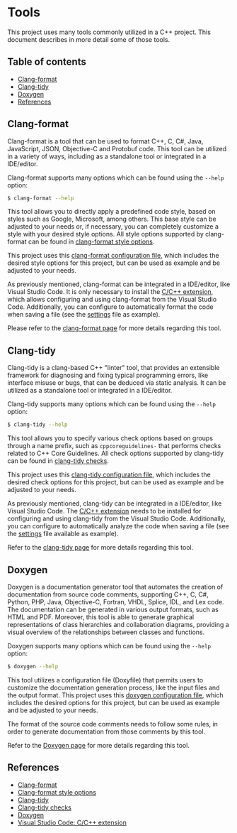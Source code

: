 # Tools

This project uses many tools commonly utilized in a C++ project. This document describes in more detail some of those tools.

## Table of contents

- [Clang-format](#clang-format)
- [Clang-tidy](#clang-tidy)
- [Doxygen](#doxygen)
- [References](#references)

## Clang-format

Clang-format is a tool that can be used to format C++, C, C#, Java, JavaScript, JSON, Objective-C and Protobuf code. This tool can be utilized in a variety of ways, including as a standalone tool or integrated in a IDE/editor.

Clang-format supports many options which can be found using the `--help` option:

```sh
$ clang-format --help
```

This tool allows you to directly apply a predefined code style, based on styles such as Google, Microsoft, among others. This base style can be adjusted to your needs or, if necessary, you can completely customize a style with your desired style options. All style options supported by clang-format can be found in [clang-format style options][ref-tool-clang-format-style-options].

This project uses this [clang-format configuration file](../.clang-format), which includes the desired style options for this project, but can be used as example and be adjusted to your needs.

As previously mentioned, clang-format can be integrated in a IDE/editor, like Visual Studio Code. It is only necessary to install the [C/C++ extension][ref-vscode-cpp-extension], which allows configuring and using clang-format from the Visual Studio Code. Additionally, you can configure to automatically format the code when saving a file (see the [settings](../.vscode/settings.json) file as example).

Please refer to the [clang-format page][ref-tool-clang-format] for more details regarding this tool.

## Clang-tidy

Clang-tidy is a clang-based C++ "linter" tool, that provides an extensible framework for diagnosing and fixing typical programming errors, like interface misuse or bugs, that can be deduced via static analysis. It can be utilized as a standalone tool or integrated in a IDE/editor.

Clang-tidy supports many options which can be found using the `--help` option:

```sh
$ clang-tidy --help
```

This tool allows you to specify various check options based on groups through a name prefix, such as `cppcoreguidelines-` that performs checks related to C++ Core Guidelines. All check options supported by clang-tidy can be found in [clang-tidy checks][ref-tool-clang-tidy-checks].

This project uses this [clang-tidy configuration file](../.clang-tidy), which includes the desired check options for this project, but can be used as example and be adjusted to your needs.

As previously mentioned, clang-tidy can be integrated in a IDE/editor, like Visual Studio Code. The [C/C++ extension][ref-vscode-cpp-extension] needs to be installed for configuring and using clang-tidy from the Visual Studio Code. Additionally, you can configure to automatically analyze the code when saving a file (see the [settings](../.vscode/settings.json) file available as example).

Refer to the [clang-tidy page][ref-tool-clang-tidy] for more details regarding this tool.

## Doxygen

Doxygen is a documentation generator tool that automates the creation of documentation from source code comments, supporting C++, C, C#, Python, PHP, Java, Objective-C, Fortran, VHDL, Splice, IDL, and Lex code. The documentation can be generated in various output formats, such as HTML and PDF. Moreover, this tool is able to generate graphical representations of class hierarchies and collaboration diagrams, providing a visual overview of the relationships between classes and functions.

Doxygen supports many options which can be found using the `--help` option:

```sh
$ doxygen --help
```

This tool utilizes a configuration file (Doxyfile) that permits users to customize the documentation generation process, like the input files and the output format. This project uses this [doxygen configuration file](../doxygen/Doxyfile), which includes the desired options for this project, but can be used as example and be adjusted to your needs.

The format of the source code comments needs to follow some rules, in order to generate documentation from those comments by this tool.

Refer to the [Doxygen page][ref-tool-doxygen] for more details regarding this tool.

## References

- [Clang-format][ref-tool-clang-format]
- [Clang-format style options][ref-tool-clang-format-style-options]
- [Clang-tidy][ref-tool-clang-tidy]
- [Clang-tidy checks][ref-tool-clang-tidy-checks]
- [Doxygen][ref-tool-doxygen]
- [Visual Studio Code: C/C++ extension][ref-vscode-cpp-extension]

[ref-tool-clang-format]: https://clang.llvm.org/docs/ClangFormat.html "Clang-format"
[ref-tool-clang-format-style-options]: https://clang.llvm.org/docs/ClangFormatStyleOptions.html "Clang-format style options"
[ref-tool-clang-tidy]: https://clang.llvm.org/extra/clang-tidy/ "Clang-tidy"
[ref-tool-clang-tidy-checks]: https://clang.llvm.org/extra/clang-tidy/checks/list.html "Clang-tidy checks"
[ref-tool-doxygen]: https://www.doxygen.nl/ "Doxygen"
[ref-vscode-cpp-extension]: https://marketplace.visualstudio.com/items?itemName=ms-vscode.cpptools "Visual Studio Code: C/C++ extension"
